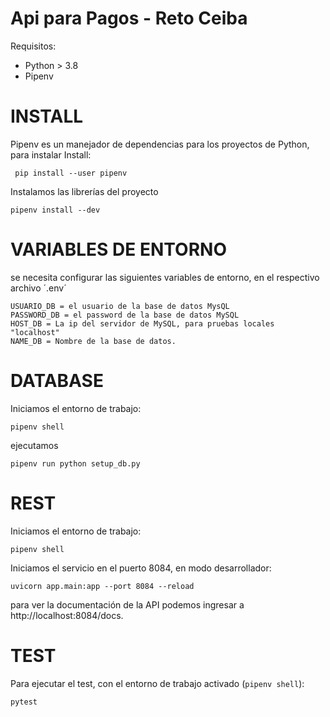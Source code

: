 # Api para Pagos - Reto Ceiba

Requisitos:

- Python > 3.8
- Pipenv

# INSTALL

Pipenv es un manejador de dependencias para los proyectos de Python,
para instalar
Install:

     pip install --user pipenv

Instalamos las librerías del proyecto

    pipenv install --dev

# VARIABLES DE ENTORNO

se necesita configurar las siguientes variables de entorno, en el respectivo archivo ´.env´

    USUARIO_DB = el usuario de la base de datos MysQL
    PASSWORD_DB = el password de la base de datos MySQL
    HOST_DB = La ip del servidor de MySQL, para pruebas locales "localhost"
    NAME_DB = Nombre de la base de datos.

# DATABASE

Iniciamos el entorno de trabajo:

    pipenv shell

ejecutamos

    pipenv run python setup_db.py

# REST

Iniciamos el entorno de trabajo:

    pipenv shell

Iniciamos el servicio en el puerto 8084, en modo desarrollador:

    uvicorn app.main:app --port 8084 --reload

para ver la documentación de la API podemos ingresar a
http://localhost:8084/docs.

# TEST

Para ejecutar el test, con el entorno de trabajo activado (`pipenv shell`):

    pytest
